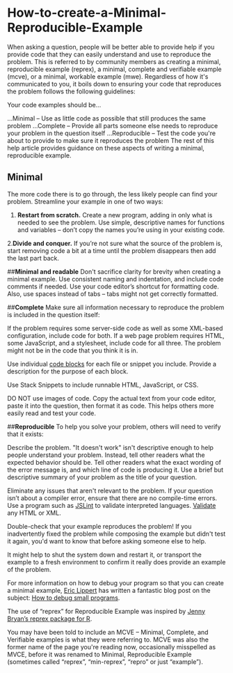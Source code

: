 # How-to-create-a-Minimal-Reproducible-Example
When asking a question, people will be better able to provide help if you provide code that they can easily understand and use to reproduce the problem. This is referred to by community members as creating a minimal, reproducible example (reprex), a minimal, complete and verifiable example (mcve), or a minimal, workable example (mwe). Regardless of how it's communicated to you, it boils down to ensuring your code that reproduces the problem follows the following guidelines:

Your code examples should be…

…Minimal – Use as little code as possible that still produces the same problem
…Complete – Provide all parts someone else needs to reproduce your problem in the question itself
…Reproducible – Test the code you're about to provide to make sure it reproduces the problem
The rest of this help article provides guidance on these aspects of writing a minimal, reproducible example.

## **Minimal**
The more code there is to go through, the less likely people can find your problem. Streamline your example in one of two ways:

  1. **Restart from scratch.** Create a new program, adding in only what is needed to see the problem. Use simple, descriptive names for functions and variables – don’t copy the names you’re using in your existing code.
  
  2.**Divide and conquer.** If you’re not sure what the source of the problem is, start removing code a bit at a time until the problem disappears then add the last part back.
  
##**Minimal and readable**
Don't sacrifice clarity for brevity when creating a minimal example. Use consistent naming and indentation, and include code comments if needed. Use your code editor’s shortcut for formatting code. Also, use spaces instead of tabs – tabs might not get correctly formatted.

##**Complete**
Make sure all information necessary to reproduce the problem is included in the question itself:

If the problem requires some server-side code as well as some XML-based configuration, include code for both. If a web page problem requires HTML, some JavaScript, and a stylesheet, include code for all three. The problem might not be in the code that you think it is in.

Use individual [code blocks](https://stackoverflow.com/editing-help#code) for each file or snippet you include. Provide a description for the purpose of each block.

Use Stack Snippets to include runnable HTML, JavaScript, or CSS.

DO NOT use images of code. Copy the actual text from your code editor, paste it into the question, then format it as code. This helps others more easily read and test your code.

##**Reproducible**
To help you solve your problem, others will need to verify that it exists:

Describe the problem. "It doesn't work" isn't descriptive enough to help people understand your problem. Instead, tell other readers what the expected behavior should be. Tell other readers what the exact wording of the error message is, and which line of code is producing it. Use a brief but descriptive summary of your problem as the title of your question.

Eliminate any issues that aren't relevant to the problem. If your question isn’t about a compiler error, ensure that there are no compile-time errors. Use a program such as [JSLint](https://www.jslint.com/) to validate interpreted languages. [Validate](https://validator.w3.org/) any HTML or XML.

Double-check that your example reproduces the problem! If you inadvertently fixed the problem while composing the example but didn't test it again, you'd want to know that before asking someone else to help.

It might help to shut the system down and restart it, or transport the example to a fresh environment to confirm it really does provide an example of the problem.

For more information on how to debug your program so that you can create a minimal example, [Eric Lippert](https://stackoverflow.com/users/88656/eric-lippert) has written a fantastic blog post on the subject: [How to debug small programs](https://ericlippert.com/2014/03/05/how-to-debug-small-programs/).

The use of “reprex” for Reproducible Example was inspired by [Jenny Bryan’s reprex package for R](https://reprex.tidyverse.org/articles/articles/learn-reprex.html).

You may have been told to include an MCVE – Minimal, Complete, and Verifiable examples is what they were referring to. MCVE was also the former name of the page you're reading now, occasionally misspelled as MVCE, before it was renamed to Minimal, Reproducible Example (sometimes called “reprex”, “min-reprex”, “repro” or just “example”).
